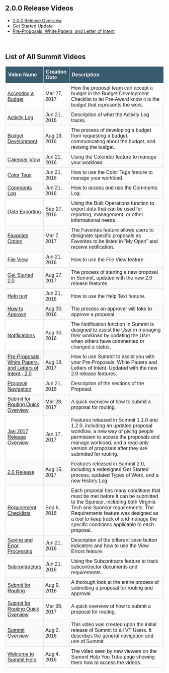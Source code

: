 ## 2.0.0 Release Videos

- [2.0.0 Release Overview](https://www.youtube.com/watch?v=PtN-a-8piUI&feature=youtu.be)
- [Get Started Update](https://youtu.be/9uypak-E9K8)
- [Pre-Proposals, White Papers, and Letter of Intent](https://www.youtube.com/watch?v=A3Ag-JNoUVI&feature=youtu.be)

<br>

## List of All Summit Videos

<style>
table {
    font-family: sans-serif;
    border-collapse: collapse;
    width: 100%;
}

th {
    color: white;
    border: 1px solid #dddddd;
    background-color: #3A5B6E;
    text-align: left;
    padding: 8px;
}

td {
    border: 1px solid #dddddd;
    text-align: left;
    padding: 6px;
}

tr:nth-child(odd) {
    background-color: #FAFAFA;
}
</style>


<table>
  <col width=20%>
  <col width=12%>
  <col width=68%>
  <tr>
    <th>Video Name</th>
    <th>Creation Date</th>
    <th>Description</th>
  </tr>
  <tr>
    <td><a href="https://www.youtube.com/watch?v=s7hJN8sW_14&feature=youtu.be">Accepting a Budget</a></td>
    <td>Mar 27, 2017</td>
    <td>How the proposal team can accept a budget in the Budget Development Checklist to let Pre-Award know it is the budget that represents the work.</td>
  </tr>
  <tr>
    <td><a href="https://www.youtube.com/watch?v=EaGqmn7QIeo&feature=youtu.be">Activity Log</a></td>
    <td>Jun 21, 2016</td>
    <td>Description of what the Activity Log tracks.</td>
  </tr>
  <tr>
    <td><a href="https://www.youtube.com/watch?v=d7VinuJHNVk&feature=youtu.be">Budget Development</a></td>
    <td>Aug 19, 2016</td>
    <td>The process of developing a budget from requesting a budget, communicating about the budget, and revising the budget.</td>
  </tr>
  <tr>
    <td><a href="https://www.youtube.com/watch?v=mlVXQnsL9Ws&feature=youtu.be">Calendar View</a></td>
    <td>Jun 21, 2016</td>
    <td>Using the Calendar feature to manage your workload.</td>
  </tr>
  <tr>
    <td><a href="https://www.youtube.com/watch?v=8mtMTAlzM_0">Color Tags</a></td>
    <td>Jun 21, 2016</td>
    <td>How to use the Color Tags feature to manage your workload.</td>
  </tr>
  <tr>
    <td><a href="https://www.youtube.com/watch?v=YCo5O0b2rds">Comments Log</a></td>
    <td>Jun 21, 2016</td>
    <td>How to access and use the Comments Log.</td>
  </tr>
  <tr>
    <td><a href="https://www.youtube.com/watch?v=mCv1aAPfre0&feature=youtu.be">Data Exporting</a></td>
    <td>Sep 27, 2016</td>
    <td>Using the Bulk Operations function to export data that can be used for reporting, management, or other informational needs.</td>
  </tr>
  <tr>
    <td><a href="https://www.youtube.com/watch?v=Esvlt4TlAJM&feature=youtu.be">Favorites Option</a></td>
    <td>Mar 7, 2017</td>
    <td>The Favorites feature allows users to designate specific proposals as Favorites to be listed in “My Open” and receive notification.</td>
  </tr>
  <tr>
    <td><a href="https://www.youtube.com/watch?v=WFk-y7u2O_w&feature=youtu.be">File View</a></td>
    <td>Jun 21, 2016</td>
    <td>How to use the File View feature.</td>
  </tr>
  <tr>
    <td><a href="https://www.youtube.com/watch?v=9uypak-E9K8&feature=youtu.be">Get Started 2.0</a></td>
    <td>Aug 17, 2017</td>
    <td>The process of starting a new proposal in Summit, updated with the new 2.0 release features.</td>
  </tr>
  <tr>
    <td><a href="https://www.youtube.com/watch?v=yZSUWWxwx6I&feature=youtu.be">Help text</a></td>
    <td>Jun 21, 2016</td>
    <td>How to use the Help Text feature.</td>
  </tr>
  <tr>
    <td><a href="https://www.youtube.com/watch?v=Kh9PAEu3FoM">How to Approve</a></td>
    <td>Aug 30, 2016</td>
    <td>The process an approver will take to approve a proposal.</td>
  </tr>
  <tr>
    <td><a href="https://www.youtube.com/watch?v=d7VinuJHNVk&feature=youtu.be">Notifications</a></td>
    <td>Aug 30, 2016</td>
    <td>The Notification function in Summit is designed to assist the User in managing their workload by updating the User when others have commented or changed a status.</td>
  </tr>
  <tr>
    <td><a href="https://www.youtube.com/watch?v=A3Ag-JNoUVI&feature=youtu.be">Pre-Proposals, White Papers, and Letters of Intent - 2.0</a></td>
    <td>Aug 18, 2017</td>
    <td>How to use Summit to assist you with your Pre-Proposals, White Papers and Letters of Intent.  Updated with the new 2.0 release features.</td>
  </tr>
  <tr>
    <td><a href="https://www.youtube.com/watch?v=l7C7tSu2C-Y&feature=youtu.be">Proposal Navigation</a></td>
    <td>Jun 21, 2016</td>
    <td>Description of the sections of the Proposal.</td>
  </tr>
  <tr>
    <td><a href="https://www.youtube.com/watch?v=NqmsErJxEn0&feature=youtu.be">Submit for Routing Quick Overview</a></td>
    <td>Mar 28, 2017</td>
    <td>A quick overview of how to submit a proposal for routing.</td>
  </tr>
  <tr>
    <td><a href="https://www.youtube.com/watch?v=SWj3s1W0wWc&feature=youtu.be">Jan 2017 Release Overview</a></td>
    <td>Jan 17, 2017</td>
    <td>Features released in Summit 1.1.0 and 1.2.0, including an updated proposal workflow, a new way of giving people permission to access the proposals and manage workload, and a read-only version of proposals after they are submitted for routing.</td>
  </tr>
  <tr>
    <td><a href="https://www.youtube.com/watch?v=PtN-a-8piUI&feature=youtu.be">2.0 Release</a></td>
    <td>Aug 15, 2017</td>
    <td>Features released in Summit 2.0, including a redesigned Get Started process, updated Types of Work, and a new History Log.</td>
  </tr>
  <tr>
    <td><a href="https://www.youtube.com/watch?v=Vp6GNs90ICw&feature=youtu.be">Requirement Checklists</a></td>
    <td>Sep 6, 2016</td>
    <td>Each proposal has many conditions that must be met before it can be submitted to the Sponsor, including both Virginia Tech and Sponsor requirements.  The Requirements feature was designed as a tool to keep track of and manage the specific conditions applicable to each proposal.</td>
  </tr>
  <tr>
    <td><a href="https://www.youtube.com/watch?v=5rkd7Xl2E_o&feature=youtu.be">Saving and Error Processing</a></td>
    <td>Jun 21, 2016</td>
    <td>Description of the different save button indicators and how to use the View Errors feature.</td>
  </tr>
  <tr>
    <td><a href="https://www.youtube.com/watch?v=w58QOkXJm0o&feature=youtu.be">Subcontractors</a></td>
    <td>Jun 21, 2016</td>
    <td>Using the Subcontracts feature to track subcontractor documents and requirements.</td>
  </tr>
  <tr>
    <td><a href="https://www.youtube.com/watch?v=dVuW3nVRUng">Submit for Routing</a></td>
    <td>Aug 9, 2016</td>
    <td>A thorough look at the entire process of submitting a proposal for routing and approval.</td>
  </tr>
  <tr>
    <td><a href="https://www.youtube.com/watch?v=NqmsErJxEn0">Submit for Routing Quick Overview</a></td>
    <td>Mar 28, 2017</td>
    <td>A quick overview of how to submit a proposal for routing.</td>
  </tr>
  <tr>
    <td><a href="https://www.youtube.com/watch?v=uwGLAqFzC_Q&feature=youtu.be">Summit Overview</a></td>
    <td>Aug 2, 2016</td>
    <td>This video was created upon the initial release of Summit to all VT Users.  It describes the general navigation and use of Summit.</td>
  </tr>
  <tr>
    <td><a href="https://www.youtube.com/watch?v=27laXKy5ofs">Welcome to Summit Help</a></td>
    <td>Aug 4, 2016</td>
    <td>The video seen by new viewers on the Summit Help You Tube page showing them how to access the videos.</td>
  </tr>
  </table>


<br>
